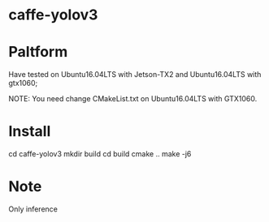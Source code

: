 # caffe-yolov3
# Paltform
Have tested on Ubuntu16.04LTS with Jetson-TX2 and Ubuntu16.04LTS with gtx1060;

NOTE: You need change CMakeList.txt on Ubuntu16.04LTS with GTX1060.

# Install
cd caffe-yolov3
mkdir build
cd build
cmake ..
make -j6

# Note

Only inference
